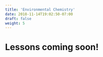 ```yaml
---
title: 'Environmental Chemistry'
date: 2018-11-14T19:02:50-07:00
draft: false
weight: 5
---
```



# Lessons coming soon!